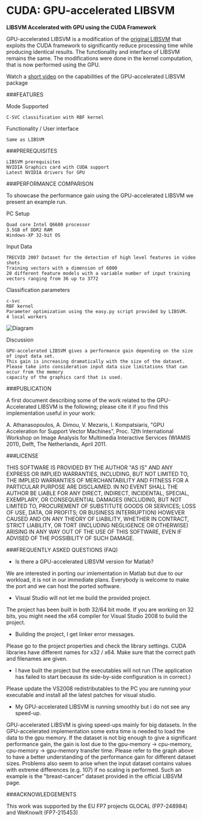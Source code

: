 CUDA: GPU-accelerated LIBSVM
====
**LIBSVM Accelerated with GPU using the CUDA Framework**

GPU-accelerated LIBSVM is a modification of the [original LIBSVM](http://www.csie.ntu.edu.tw/~cjlin/libsvm/) that exploits the CUDA framework to significantly reduce processing time while producing identical results. The functionality and interface of LIBSVM remains the same. The modifications were done in the kernel computation, that is now performed using the GPU.

Watch a [short video](http://www.youtube.com/watch?v=Fl99tQQd55U) on the capabilities of the GPU-accelerated LIBSVM package

###FEATURES

Mode Supported

    C-SVC classification with RBF kernel

Functionality / User interface

    Same as LIBSVM

###PREREQUISITES

    LIBSVM prerequisites
    NVIDIA Graphics card with CUDA support
    Latest NVIDIA drivers for GPU

###PERFORMANCE COMPARISON

To showcase the performance gain using the GPU-accelerated LIBSVM we present an example run.

PC Setup

    Quad core Intel Q6600 processor
    3.5GB of DDR2 RAM
    Windows-XP 32-bit OS

Input Data

    TRECVID 2007 Dataset for the detection of high level features in video shots
    Training vectors with a dimension of 6000
    20 different feature models with a variable number of input training vectors ranging from 36 up to 3772

Classification parameters

    c-svc
    RBF kernel
    Parameter optimization using the easy.py script provided by LIBSVM.
    4 local workers
![Diagram](http://mklab.iti.gr/files/GPULIBSVM-comparison.jpg)

Discussion

    GPU-accelerated LIBSVM gives a performance gain depending on the size of input data set. 
    This gain is increasing dramatically with the size of the dataset.
    Please take into consideration input data size limitations that can occur from the memory 
    capacity of the graphics card that is used.    
    
###PUBLICATION

A first document describing some of the work related to the GPU-Accelerated LIBSVM is the following; please cite it if you find this implementation useful in your work:

A. Athanasopoulos, A. Dimou, V. Mezaris, I. Kompatsiaris, "GPU Acceleration for Support Vector Machines", Proc. 12th International Workshop on Image Analysis for Multimedia Interactive Services (WIAMIS 2011), Delft, The Netherlands, April 2011.

###LICENSE

THIS SOFTWARE IS PROVIDED BY THE AUTHOR "AS IS" AND ANY EXPRESS OR IMPLIED WARRANTIES, INCLUDING, BUT NOT LIMITED TO, THE IMPLIED WARRANTIES OF MERCHANTABILITY AND FITNESS FOR A PARTICULAR PURPOSE ARE DISCLAIMED. IN NO EVENT SHALL THE AUTHOR BE LIABLE FOR ANY DIRECT, INDIRECT, INCIDENTAL, SPECIAL, EXEMPLARY, OR CONSEQUENTIAL DAMAGES (INCLUDING, BUT NOT LIMITED TO, PROCUREMENT OF SUBSTITUTE GOODS OR SERVICES; LOSS OF USE, DATA, OR PROFITS; OR BUSINESS INTERRUPTION) HOWEVER CAUSED AND ON ANY THEORY OF LIABILITY, WHETHER IN CONTRACT, STRICT LIABILITY, OR TORT (INCLUDING NEGLIGENCE OR OTHERWISE) ARISING IN ANY WAY OUT OF THE USE OF THIS SOFTWARE, EVEN IF ADVISED OF THE POSSIBILITY OF SUCH DAMAGE.

###FREQUENTLY ASKED QUESTIONS (FAQ)

* Is there a GPU-accelerated LIBSVM version for Matlab?

We are interested in porting our imlementation in Matlab but due to our workload, it is not in our immediate plans. Everybody is welcome to make the port and we can host the ported software.

* Visual Studio will not let me build the provided project.

The project has been built in both 32/64 bit mode. If you are working on 32 bits, you might need the x64 compiler for Visual Studio 2008 to build the project.

* Building the project, I get linker error messages.

Please go to the project properties and check the library settings. CUDA libraries have different names for x32 / x64. Make sure that the correct path and filenames are given.

* I have built the project but the executables will not run (The application has failed to start because its side-by-side configuration is in
correct.)

Please update the VS2008 redistributables to the PC you are running your executable and install all the latest patches for visual studio.

* My GPU-accelerated LIBSVM is running smoothly but i do not see any speed-up.

GPU-accelerated LIBSVM is giving speed-ups mainly for big datasets. In the GPU-accelerated implementation some extra time is needed to load the data to the gpu memory. If the dataset is not big enough to give a significant performance gain, the gain is lost due to the gpu-memory -> cpu-memory, cpu-memory -> gpu-memory  transfer time. Please refer to the graph above to have a better understanding of the performance gain for different dataset sizes.
Problems also seem to arise when the input dataset contains values with extreme differences (e.g. 107) if no scaling is performed. Such an example is the "breast-cancer" dataset provided in the official LIBSVM page.

###ACKNOWLEDGEMENTS

This work was supported by the EU FP7 projects GLOCAL (FP7-248984) and WeKnowIt (FP7-215453)